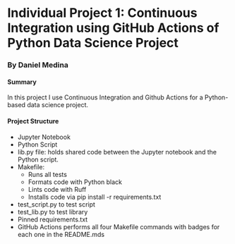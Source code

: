 # Individual Project 1: Continuous Integration using GitHub Actions of Python Data Science Project
### By Daniel Medina

#### Summary
In this project I use Continuous Integration and Github Actions for a Python-based data science project.
#### Project Structure
- Jupyter Notebook
- Python Script
- lib.py file: holds shared code between the Jupyter notebook and the Python script.
- Makefile:
    - Runs all tests
    - Formats code with Python black
    - Lints code with Ruff
    - Installs code via pip install -r requirements.txt
- test_script.py to test script
- test_lib.py to test library
- Pinned requirements.txt
- GitHub Actions performs all four Makefile commands with badges for each one in the README.mds
